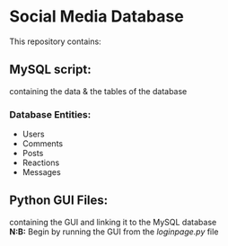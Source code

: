 # Social Media Database 
This repository contains:
## **MySQL script:** 
containing the data & the tables of the database
### Database Entities:
* Users
* Comments
* Posts
* Reactions
* Messages <br>
## **Python GUI Files:** 
containing the GUI and linking it to the MySQL database<br>
**N:B:** Begin by running the GUI from the <i>loginpage.py</i> file
